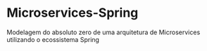 # Microservices-Spring
Modelagem do absoluto zero de uma arquitetura de Microservices utilizando o ecossistema Spring
